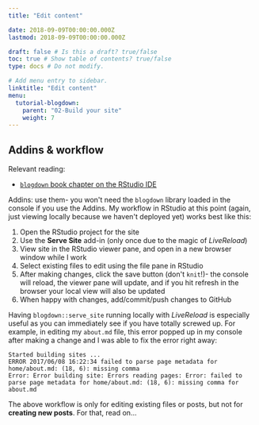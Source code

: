 ```yaml
---
title: "Edit content"

date: 2018-09-09T00:00:00.000Z
lastmod: 2018-09-09T00:00:00.000Z

draft: false # Is this a draft? true/false
toc: true # Show table of contents? true/false
type: docs # Do not modify.

# Add menu entry to sidebar.
linktitle: "Edit content"
menu:
  tutorial-blogdown:
    parent: "02-Build your site"
    weight: 7
---
```



## Addins & workflow

Relevant reading:

* [`blogdown` book chapter on the RStudio IDE](https://bookdown.org/yihui/blogdown/rstudio-ide.html)


Addins: use them- you won't need the `blogdown` library loaded in the console if you use the Addins. My workflow in RStudio at this point (again, just viewing locally because we haven't deployed yet) works best like this:

1. Open the RStudio project for the site
2. Use the **Serve Site** add-in (only once due to the magic of *LiveReload*)
3. View site in the RStudio viewer pane, and open in a new browser window while I work
3. Select existing files to edit using the file pane in RStudio
4. After making changes, click the save button (don't `knit`!)- the console will reload, the viewer pane will update, and if you hit refresh in the browser your local view will also be updated
5. When happy with changes, add/commit/push changes to GitHub

Having `blogdown::serve_site` running locally with *LiveReload* is especially useful as you can immediately see if you have totally screwed up. For example, in editing my `about.md` file, this error popped up in my console after making a change and I was able to fix the error right away:

```
Started building sites ...
ERROR 2017/06/08 16:22:34 failed to parse page metadata for home/about.md: (18, 6): missing comma
Error: Error building site: Errors reading pages: Error: failed to parse page metadata for home/about.md: (18, 6): missing comma for about.md
```


The above workflow is only for editing existing files or posts, but not for **creating new posts**. For that, read on...
